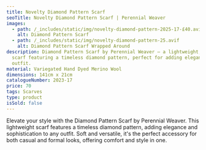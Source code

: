 ```yaml
---
title: Novelty Diamond Pattern Scarf
seoTitle: Novelty Diamond Pattern Scarf | Perennial Weaver
images:
  - path: /_includes/static/img/novelty-diamond-pattern-2025-17-£40.avif
    alt: Diamond Pattern Scarf
  - path: /_includes/static/img/novelty-diamond-pattern-25.avif
    alt: Diamond Pattern Scarf Wrapped Around
description: Diamond Pattern Scarf by Perennial Weaver – a lightweight, stylish
  scarf featuring a timeless diamond pattern, perfect for adding elegance to any
  outfit.
material: Variegated Hand Dyed Merino Wool
dimensions: 141cm x 21cm
catalogueNumber: 2023-17
price: 70
tags: Scarves
type: product
isSold: false
---
```

Elevate your style with the Diamond Pattern Scarf by Perennial Weaver. This lightweight scarf features a timeless diamond pattern, adding elegance and sophistication to any outfit. Soft and versatile, it's the perfect accessory for both casual and formal looks, offering comfort and style in one.
